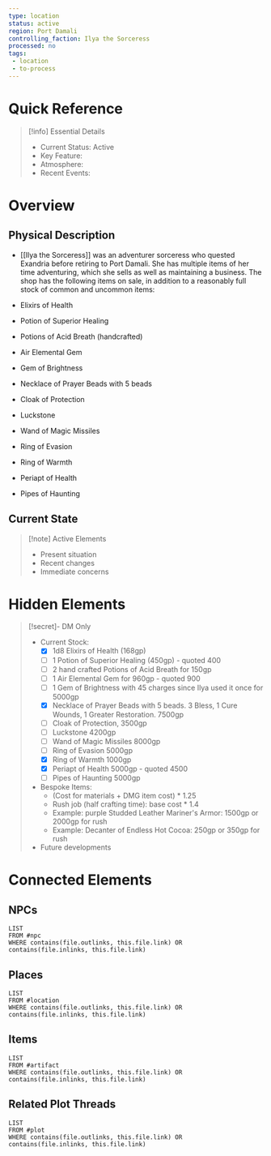 ```yaml
---
type: location
status: active
region: Port Damali
controlling_faction: Ilya the Sorceress
processed: no
tags:
 - location
 - to-process
---
```

# Quick Reference
> [!info] Essential Details
> - Current Status: Active
> - Key Feature: 
> - Atmosphere:
> - Recent Events:

# Overview
## Physical Description
- [[Ilya the Sorceress]] was an adventurer sorceress who quested Exandria before retiring to Port Damali. She has multiple items of her time adventuring, which she sells as well as maintaining a business. The shop has the following items on sale, in addition to a reasonably full stock of common and uncommon items:

- Elixirs of Health
- Potion of Superior Healing
- Potions of Acid Breath (handcrafted)
- Air Elemental Gem
- Gem of Brightness
- Necklace of Prayer Beads with 5 beads
- Cloak of Protection
- Luckstone
- Wand of Magic Missiles
- Ring of Evasion
- Ring of Warmth
- Periapt of Health
- Pipes of Haunting

## Current State
> [!note] Active Elements
> - Present situation
> - Recent changes
> - Immediate concerns

# Hidden Elements
> [!secret]- DM Only
> - Current Stock:
> 	- [x] 1d8 Elixirs of Health (168gp)
> 	- [ ] 1 Potion of Superior Healing (450gp) - quoted 400
> 	- [ ] 2 hand crafted Potions of Acid Breath for 150gp
> 	- [ ] 1 Air Elemental Gem for 960gp - quoted 900
> 	- [ ] 1 Gem of Brightness with 45 charges since Ilya used it once for 5000gp
> 	- [x] Necklace of Prayer Beads with 5 beads. 3 Bless, 1 Cure Wounds, 1 Greater Restoration. 7500gp
> 	- [ ] Cloak of Protection, 3500gp
> 	- [ ] Luckstone 4200gp
> 	- [ ] Wand of Magic Missiles 8000gp
> 	- [ ] Ring of Evasion 5000gp
> 	- [x] Ring of Warmth 1000gp
> 	- [x] Periapt of Health 5000gp - quoted 4500
> 	- [ ] Pipes of Haunting 5000gp
> - Bespoke Items:
> 	- (Cost for materials + DMG item cost) * 1.25
> 	- Rush job (half crafting time): base cost * 1.4
> 	- Example: purple Studded Leather Mariner's Armor: 1500gp or 2000gp for rush
> 	- Example: Decanter of Endless Hot Cocoa: 250gp or 350gp for rush
> - Future developments

# Connected Elements
## NPCs
```dataview
LIST
FROM #npc
WHERE contains(file.outlinks, this.file.link) OR contains(file.inlinks, this.file.link)
```
## Places
```dataview
LIST
FROM #location
WHERE contains(file.outlinks, this.file.link) OR contains(file.inlinks, this.file.link)
```
## Items
```dataview
LIST
FROM #artifact 
WHERE contains(file.outlinks, this.file.link) OR contains(file.inlinks, this.file.link)
```
## Related Plot Threads
```dataview
LIST
FROM #plot 
WHERE contains(file.outlinks, this.file.link) OR contains(file.inlinks, this.file.link)
```
